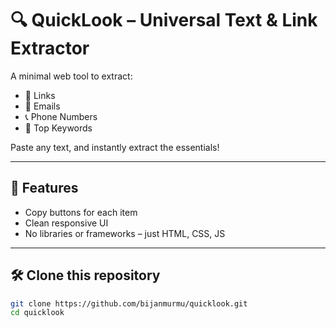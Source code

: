 # 🔍 QuickLook – Universal Text & Link Extractor

A minimal web tool to extract:

- 🔗 Links
- 📧 Emails
- 📞 Phone Numbers
- 📄 Top Keywords

Paste any text, and instantly extract the essentials!

---

## 🚀 Features

- Copy buttons for each item
- Clean responsive UI
- No libraries or frameworks – just HTML, CSS, JS

---

## 🛠️ Clone this repository

```bash
git clone https://github.com/bijanmurmu/quicklook.git
cd quicklook
